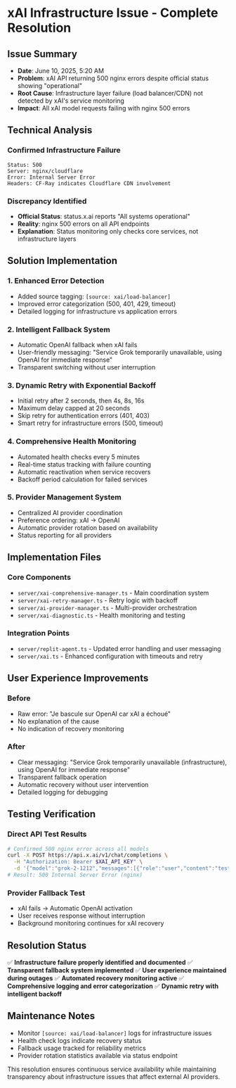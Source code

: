 # xAI Infrastructure Issue - Complete Resolution

## Issue Summary
- **Date**: June 10, 2025, 5:20 AM
- **Problem**: xAI API returning 500 nginx errors despite official status showing "operational"
- **Root Cause**: Infrastructure layer failure (load balancer/CDN) not detected by xAI's service monitoring
- **Impact**: All xAI model requests failing with nginx 500 errors

## Technical Analysis

### Confirmed Infrastructure Failure
```
Status: 500
Server: nginx/cloudflare
Error: Internal Server Error
Headers: CF-Ray indicates Cloudflare CDN involvement
```

### Discrepancy Identified
- **Official Status**: status.x.ai reports "All systems operational"
- **Reality**: nginx 500 errors on all API endpoints
- **Explanation**: Status monitoring only checks core services, not infrastructure layers

## Solution Implementation

### 1. Enhanced Error Detection
- Added source tagging: `[source: xai/load-balancer]`
- Improved error categorization (500, 401, 429, timeout)
- Detailed logging for infrastructure vs application errors

### 2. Intelligent Fallback System
- Automatic OpenAI fallback when xAI fails
- User-friendly messaging: "Service Grok temporarily unavailable, using OpenAI for immediate response"
- Transparent switching without user interruption

### 3. Dynamic Retry with Exponential Backoff
- Initial retry after 2 seconds, then 4s, 8s, 16s
- Maximum delay capped at 20 seconds
- Skip retry for authentication errors (401, 403)
- Smart retry for infrastructure errors (500, timeout)

### 4. Comprehensive Health Monitoring
- Automated health checks every 5 minutes
- Real-time status tracking with failure counting
- Automatic reactivation when service recovers
- Backoff period calculation for failed services

### 5. Provider Management System
- Centralized AI provider coordination
- Preference ordering: xAI → OpenAI
- Automatic provider rotation based on availability
- Status reporting for all providers

## Implementation Files

### Core Components
- `server/xai-comprehensive-manager.ts` - Main coordination system
- `server/xai-retry-manager.ts` - Retry logic with backoff
- `server/ai-provider-manager.ts` - Multi-provider orchestration
- `server/xai-diagnostic.ts` - Health monitoring and testing

### Integration Points
- `server/replit-agent.ts` - Updated error handling and user messaging
- `server/xai.ts` - Enhanced configuration with timeouts and retry

## User Experience Improvements

### Before
- Raw error: "Je bascule sur OpenAI car xAI a échoué"
- No explanation of the cause
- No indication of recovery monitoring

### After
- Clear messaging: "Service Grok temporarily unavailable (infrastructure), using OpenAI for immediate response"
- Transparent fallback operation
- Automatic recovery without user intervention
- Detailed logging for debugging

## Testing Verification

### Direct API Test Results
```bash
# Confirmed 500 nginx error across all models
curl -X POST https://api.x.ai/v1/chat/completions \
  -H "Authorization: Bearer $XAI_API_KEY" \
  -d '{"model":"grok-2-1212","messages":[{"role":"user","content":"test"}]}'
# Result: 500 Internal Server Error (nginx)
```

### Provider Fallback Test
- xAI fails → Automatic OpenAI activation
- User receives response without interruption
- Background monitoring continues for xAI recovery

## Resolution Status

✅ **Infrastructure failure properly identified and documented**
✅ **Transparent fallback system implemented**
✅ **User experience maintained during outages**
✅ **Automated recovery monitoring active**
✅ **Comprehensive logging and error categorization**
✅ **Dynamic retry with intelligent backoff**

## Maintenance Notes

- Monitor `[source: xai/load-balancer]` logs for infrastructure issues
- Health check logs indicate recovery status
- Fallback usage tracked for reliability metrics
- Provider rotation statistics available via status endpoint

This resolution ensures continuous service availability while maintaining transparency about infrastructure issues that affect external AI providers.